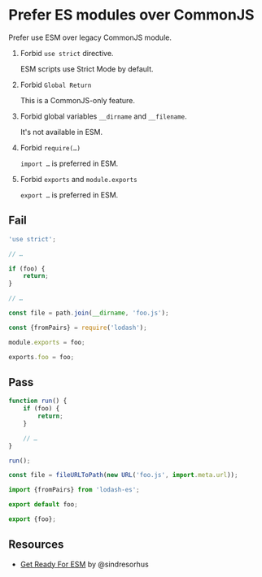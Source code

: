 # Prefer ES modules over CommonJS

Prefer use ESM over legacy CommonJS module.

1. Forbid `use strict` directive.

	ESM scripts use Strict Mode by default.

1. Forbid `Global Return`

	This is a CommonJS-only feature.

1. Forbid global variables `__dirname` and `__filename`.

	It's not available in ESM.

1. Forbid `require(…)`

	`import …` is preferred in ESM.

1. Forbid `exports` and `module.exports`

	`export …` is preferred in ESM.


## Fail

```js
'use strict';

// …
```

```js
if (foo) {
	return;
}

// …
```

```js
const file = path.join(__dirname, 'foo.js');
```

```js
const {fromPairs} = require('lodash');
```

```js
module.exports = foo;
```

```js
exports.foo = foo;
```

## Pass


```js
function run() {
	if (foo) {
		return;
	}

	// …
}

run();
```

```js
const file = fileURLToPath(new URL('foo.js', import.meta.url));
```

```js
import {fromPairs} from 'lodash-es';
```

```js
export default foo;
```

```js
export {foo};
```

## Resources

- [Get Ready For ESM](https://blog.sindresorhus.com/get-ready-for-esm-aa53530b3f77) by @sindresorhus
